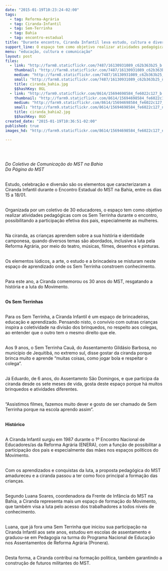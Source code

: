 ```yaml
---
date: "2015-01-19T10:23:24-02:00"
tags:
  - tag: Reforma-Agrária
  - tag: Ciranda-Infantil
  - tag: Sem-Terrinha
  - tag: Bahia
  - tag: encontro-estadual
title: "Durante encontro, Ciranda Infantil leva estudo, cultura e diversão aos Sem Terrinha"
support_line: O espaço tem como objetivo realizar atividades pedagógicas com os Sem Terrinha durante o Encontro Estadual do MST na Bahia.
menu: "educação, cultura e comunicação"
layout: post
files:
  - link: "http://farm8.staticflickr.com/7487/16130931089_c62b363b25_b.jpg"
    thumbnail: "http://farm8.staticflickr.com/7487/16130931089_c62b363b25_t.jpg"
    medium: "http://farm8.staticflickr.com/7487/16130931089_c62b363b25_z.jpg"
    small: "http://farm8.staticflickr.com/7487/16130931089_c62b363b25_n.jpg"
    title: ciranda_bahia.jpg
    $$hashKey: 0GL
  - link: "http://farm9.staticflickr.com/8614/15694698584_fe6022c127_b.jpg"
    thumbnail: "http://farm9.staticflickr.com/8614/15694698584_fe6022c127_t.jpg"
    medium: "http://farm9.staticflickr.com/8614/15694698584_fe6022c127_z.jpg"
    small: "http://farm9.staticflickr.com/8614/15694698584_fe6022c127_n.jpg"
    title: ciranda_bahia2.jpg
    $$hashKey: 0GO
created_date: "2015-01-19T10:36:51-02:00"
published: true
images_hd: "http://farm9.staticflickr.com/8614/15694698584_fe6022c127_n.jpg"

---
```

<p><br />
&nbsp;</p>

<p><em>Do Coletivo de Comunica&ccedil;&atilde;o do MST na Bahia<br />
Da P&aacute;gina do MST</em></p>

<p><br />
Estudo, celebra&ccedil;&atilde;o e divers&atilde;o s&atilde;o os elementos que caracterizaram a Ciranda Infantil durante o Encontro Estadual do MST na Bahia, entre os dias 15 a 18/01.</p>

<p><br />
Organizada por um coletivo de 30 educadores, o espa&ccedil;o tem como objetivo realizar atividades pedag&oacute;gicas com os Sem Terrinha durante o encontro, possibilitando a participa&ccedil;&atilde;o efetiva dos pais, especialmente as mulheres.</p>

<p><br />
Na ciranda, as crian&ccedil;as aprendem sobre a sua hist&oacute;ria e identidade camponesa, quando diversos temas s&atilde;o abordados, inclusive a luta pela Reforma Agr&aacute;ria, por meio do teatro, m&uacute;sicas, filmes, desenhos e pinturas.&nbsp;</p>

<p><br />
Os elementos l&uacute;dicos, a arte, o estudo e a brincadeira se misturam neste espa&ccedil;o de aprendizado onde os Sem Terrinha constroem conhecimento.</p>

<p><br />
Para este ano, a Ciranda comemorou os 30 anos do MST, resgatando a hist&oacute;ria e a luta do Movimento.&nbsp;</p>

<p><br />
<strong>Os Sem Terrinhas</strong></p>

<p><br />
Para os Sem Terrinha, a Ciranda Infantil &eacute; um espa&ccedil;o de brincadeiras, educa&ccedil;&atilde;o e aprendizado. Pensando nisto, o conv&iacute;vio com outras crian&ccedil;as inspira a coletividade na divis&atilde;o dos brinquedos, no respeito aos colegas, ao entender que o outro tem o mesmo direito que ele.</p>

<p><br />
Aos 9 anos, o Sem Terrinha Cau&atilde;, do Assentamento Gild&aacute;sio Barbosa, no munic&iacute;pio de Jequitib&aacute;, no extremo sul, disse gostar da ciranda porque brinca muito e aprende &ldquo;muitas coisas, como jogar bola e respeitar o colega&rdquo;.</p>

<p><br />
J&aacute; Eduardo, de 6 anos, do Assentamnto S&atilde;o Domingos, e que participa da ciranda desde os sete meses de vida, gosta deste espa&ccedil;o porque h&aacute; muitos brinquedos e atividades diferentes.&nbsp;</p>

<p><br />
&ldquo;Assistimos filmes, fazemos muito dever e gosto de ser chamado de Sem Terrinha porque na escola aprendo assim&rdquo;.&nbsp;</p>

<p><br />
<strong>Hist&oacute;rico</strong></p>

<p><br />
A Ciranda Infantil surgiu em 1987 durante o 1&ordm; Encontro Nacional de Educadores/as da Reforma Agr&aacute;ria (ENERA), com a fun&ccedil;&atilde;o de possibilitar a participa&ccedil;&atilde;o dos pais e especialmente das m&atilde;es nos espa&ccedil;os pol&iacute;ticos do Movimento.&nbsp;</p>

<p><br />
Com os aprendizados e conquistas da luta, a proposta pedag&oacute;gica do MST amadureceu e a ciranda passou a ter como foco principal a forma&ccedil;&atilde;o das crian&ccedil;as.</p>

<p><br />
Segundo Luana Soares, coordenadora da Frente de Inf&acirc;ncia do MST na Bahia, a Ciranda representa mais um espa&ccedil;o de forma&ccedil;&atilde;o do Movimento, que tamb&eacute;m visa a luta pelo acesso dos trabalhadores a todos n&iacute;veis de conhecimento.&nbsp;</p>

<p><br />
Luana, que j&aacute; fora uma Sem Terrinha que iniciou sua participa&ccedil;&atilde;o na Ciranda Infantil aos sete anos, estudou em escolas de assentamento e graduou-se em Pedagogia na turma do Programa Nacional de Educa&ccedil;&atilde;o nos Assentamentos de Reforma Agr&aacute;ria (Pronera).</p>

<p><br />
Desta forma, a Ciranda contribui na forma&ccedil;&atilde;o pol&iacute;tica, tamb&eacute;m garantindo a constru&ccedil;&atilde;o de futuros militantes do MST.</p>

